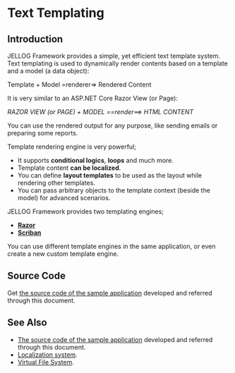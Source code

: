 # Text Templating

## Introduction

JELLOG Framework provides a simple, yet efficient text template system. Text templating is used to dynamically render contents based on a template and a model (a data object):

Template + Model =renderer=> Rendered Content

It is very similar to an ASP.NET Core Razor View (or Page):

*RAZOR VIEW (or PAGE) + MODEL ==render==> HTML CONTENT*

You can use the rendered output for any purpose, like sending emails or preparing some reports.

Template rendering engine is very powerful;

* It supports **conditional logics**, **loops** and much more.
* Template content **can be localized**.
* You can define **layout templates** to be used as the layout while rendering other templates.
* You can pass arbitrary objects to the template context (beside the model) for advanced scenarios.

JELLOG Framework provides two templating engines;

* **[Razor](Text-Templating-Razor.md)**
* **[Scriban](Text-Templating-Scriban.md)**

You can use different template engines in the same application, or even create a new custom template engine.

## Source Code

Get [the source code of the sample application](https://github.com/jellogframework/jellog-samples/tree/master/TextTemplateDemo) developed and referred through this document.

## See Also

* [The source code of the sample application](https://github.com/jellogframework/jellog-samples/tree/master/TextTemplateDemo) developed and referred through this document.
* [Localization system](Localization.md).
* [Virtual File System](Virtual-File-System.md).